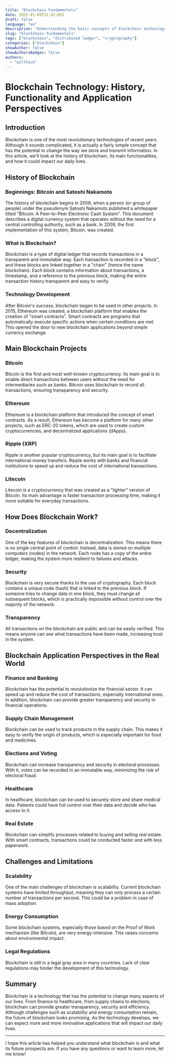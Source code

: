 ```yaml
---
title: "Blockchain Fundamentals"  
date: 2025-01-09T12:42:05Z
draft: false
language: "en"
description: "Understanding the basic concepts of blockchain technology"
slug: "blockchain-fundamentals"
tags: ["blockchain", "distributed ledger", "cryptography"]
categories: ["blockchain"]
showAuthor: false
showAuthorsBadges: false
authors:
  - "willhack"
---
```

# Blockchain Technology: History, Functionality and Application Perspectives

## Introduction

Blockchain is one of the most revolutionary technologies of recent years. Although it sounds complicated, it is actually a fairly simple concept that has the potential to change the way we store and transmit information. In this article, we'll look at the history of blockchain, its main functionalities, and how it could impact our daily lives.

## History of Blockchain

### Beginnings: Bitcoin and Satoshi Nakamoto

The history of blockchain begins in 2008, when a person (or group of people) under the pseudonym Satoshi Nakamoto published a whitepaper titled "Bitcoin: A Peer-to-Peer Electronic Cash System". This document describes a digital currency system that operates without the need for a central controlling authority, such as a bank. In 2009, the first implementation of this system, Bitcoin, was created.

### What is Blockchain?

Blockchain is a type of digital ledger that records transactions in a transparent and immutable way. Each transaction is recorded in a "block", and these blocks are linked together in a "chain" (hence the name blockchain). Each block contains information about transactions, a timestamp, and a reference to the previous block, making the entire transaction history transparent and easy to verify.

### Technology Development

After Bitcoin's success, blockchain began to be used in other projects. In 2015, Ethereum was created, a blockchain platform that enables the creation of "smart contracts". Smart contracts are programs that automatically execute specific actions when certain conditions are met. This opened the door to new blockchain applications beyond simple currency exchange.

## Main Blockchain Projects

### Bitcoin

Bitcoin is the first and most well-known cryptocurrency. Its main goal is to enable direct transactions between users without the need for intermediaries such as banks. Bitcoin uses blockchain to record all transactions, ensuring transparency and security.

### Ethereum

Ethereum is a blockchain platform that introduced the concept of smart contracts. As a result, Ethereum has become a platform for many other projects, such as ERC-20 tokens, which are used to create custom cryptocurrencies, and decentralized applications (dApps).

### Ripple (XRP)

Ripple is another popular cryptocurrency, but its main goal is to facilitate international money transfers. Ripple works with banks and financial institutions to speed up and reduce the cost of international transactions.

### Litecoin

Litecoin is a cryptocurrency that was created as a "lighter" version of Bitcoin. Its main advantage is faster transaction processing time, making it more suitable for everyday transactions.

## How Does Blockchain Work?

### Decentralization

One of the key features of blockchain is decentralization. This means there is no single central point of control. Instead, data is stored on multiple computers (nodes) in the network. Each node has a copy of the entire ledger, making the system more resilient to failures and attacks.

### Security

Blockchain is very secure thanks to the use of cryptography. Each block contains a unique code (hash) that is linked to the previous block. If someone tries to change data in one block, they must change all subsequent blocks, which is practically impossible without control over the majority of the network.

### Transparency

All transactions on the blockchain are public and can be easily verified. This means anyone can see what transactions have been made, increasing trust in the system.

## Blockchain Application Perspectives in the Real World

### Finance and Banking
Blockchain has the potential to revolutionize the financial sector. It can speed up and reduce the cost of transactions, especially international ones. In addition, blockchain can provide greater transparency and security in financial operations.

### Supply Chain Management

Blockchain can be used to track products in the supply chain. This makes it easy to verify the origin of products, which is especially important for food and medicines.

### Elections and Voting

Blockchain can increase transparency and security in electoral processes. With it, votes can be recorded in an immutable way, minimizing the risk of electoral fraud.

### Healthcare

In healthcare, blockchain can be used to securely store and share medical data. Patients could have full control over their data and decide who has access to it.

### Real Estate

Blockchain can simplify processes related to buying and selling real estate. With smart contracts, transactions could be conducted faster and with less paperwork.

## Challenges and Limitations

### Scalability

One of the main challenges of blockchain is scalability. Current blockchain systems have limited throughput, meaning they can only process a certain number of transactions per second. This could be a problem in case of mass adoption.

### Energy Consumption

Some blockchain systems, especially those based on the Proof of Work mechanism (like Bitcoin), are very energy-intensive. This raises concerns about environmental impact.

### Legal Regulations

Blockchain is still in a legal gray area in many countries. Lack of clear regulations may hinder the development of this technology.

## Summary

Blockchain is a technology that has the potential to change many aspects of our lives. From finance to healthcare, from supply chains to elections, blockchain can provide greater transparency, security and efficiency. Although challenges such as scalability and energy consumption remain, the future of blockchain looks promising. As the technology develops, we can expect more and more innovative applications that will impact our daily lives.

---

I hope this article has helped you understand what blockchain is and what its future prospects are. If you have any questions or want to learn more, let me know!
